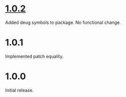 # [1.0.2](https://github.com/gregsdennis/json-everything/pull/45)

Added deug symbols to package.  No functional change.

# 1.0.1

Implemented patch equality.

# 1.0.0

Initial release.
